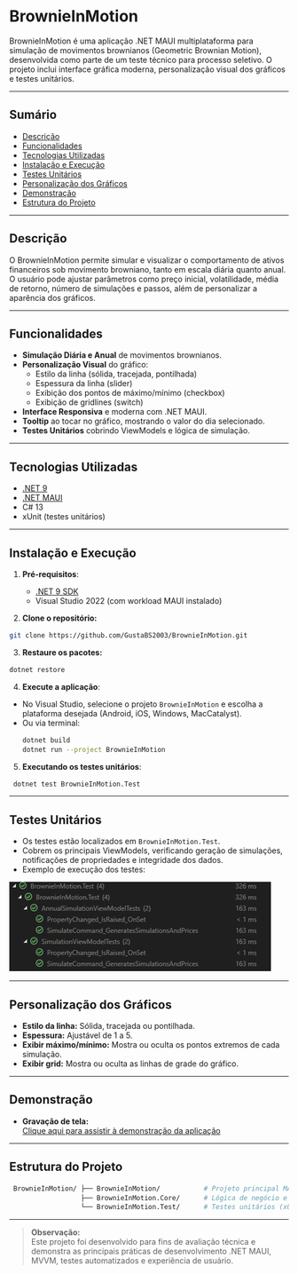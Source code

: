 # BrownieInMotion

BrownieInMotion é uma aplicação .NET MAUI multiplataforma para simulação de movimentos brownianos (Geometric Brownian Motion), desenvolvida como parte de um teste técnico para processo seletivo. O projeto inclui interface gráfica moderna, personalização visual dos gráficos e testes unitários.

---

## Sumário

- [Descrição](#descrição)
- [Funcionalidades](#funcionalidades)
- [Tecnologias Utilizadas](#tecnologias-utilizadas)
- [Instalação e Execução](#instalação-e-execução)
- [Testes Unitários](#testes-unitários)
- [Personalização dos Gráficos](#personalização-dos-gráficos)
- [Demonstração](#demonstração)
- [Estrutura do Projeto](#estrutura-do-projeto)

---

## Descrição

O BrownieInMotion permite simular e visualizar o comportamento de ativos financeiros sob movimento browniano, tanto em escala diária quanto anual. O usuário pode ajustar parâmetros como preço inicial, volatilidade, média de retorno, número de simulações e passos, além de personalizar a aparência dos gráficos.

---

## Funcionalidades

- **Simulação Diária e Anual** de movimentos brownianos.
- **Personalização Visual** do gráfico:
  - Estilo da linha (sólida, tracejada, pontilhada)
  - Espessura da linha (slider)
  - Exibição dos pontos de máximo/mínimo (checkbox)
  - Exibição de gridlines (switch)
- **Interface Responsiva** e moderna com .NET MAUI.
- **Tooltip** ao tocar no gráfico, mostrando o valor do dia selecionado.
- **Testes Unitários** cobrindo ViewModels e lógica de simulação.

---

## Tecnologias Utilizadas

- [.NET 9](https://dotnet.microsoft.com/)
- [.NET MAUI](https://learn.microsoft.com/dotnet/maui/)
- C# 13
- xUnit (testes unitários)

---

## Instalação e Execução

1. **Pré-requisitos**:
   - [.NET 9 SDK](https://dotnet.microsoft.com/download)
   - Visual Studio 2022 (com workload MAUI instalado)

2. **Clone o repositório:**
  ```bash
  git clone https://github.com/GustaBS2003/BrownieInMotion.git
  ```

3. **Restaure os pacotes:**
  ```bash
  dotnet restore
  ```

4. **Execute a aplicação**:
- No Visual Studio, selecione o projeto `BrownieInMotion` e escolha a plataforma desejada (Android, iOS, Windows, MacCatalyst).
- Ou via terminal:
  ```bash
  dotnet build
  dotnet run --project BrownieInMotion
  ```

5. **Executando os testes unitários**:
  ```bash
   dotnet test BrownieInMotion.Test
  ```

---

## Testes Unitários

- Os testes estão localizados em `BrownieInMotion.Test`.
- Cobrem os principais ViewModels, verificando geração de simulações, notificações de propriedades e integridade dos dados.
- Exemplo de execução dos testes:

![Print dos testes unitários](./docs/testes-unitarios.png)

---

## Personalização dos Gráficos

- **Estilo da linha:** Sólida, tracejada ou pontilhada.
- **Espessura:** Ajustável de 1 a 5.
- **Exibir máximo/mínimo:** Mostra ou oculta os pontos extremos de cada simulação.
- **Exibir grid:** Mostra ou oculta as linhas de grade do gráfico.

---

## Demonstração

- **Gravação de tela:**  
  [Clique aqui para assistir à demonstração da aplicação](./docs/demo.mp4)

---

## Estrutura do Projeto
```bash
 BrownieInMotion/ ├── BrownieInMotion/           # Projeto principal MAUI (UI) 
                  ├── BrownieInMotion.Core/      # Lógica de negócio e ViewModels 
                  └── BrownieInMotion.Test/      # Testes unitários (xUnit)
```

---

> **Observação:**  
> Este projeto foi desenvolvido para fins de avaliação técnica e demonstra as principais práticas de desenvolvimento .NET MAUI, MVVM, testes automatizados e experiência de usuário.

